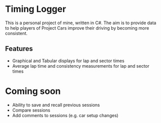 # Timing Logger

This is a personal project of mine, written in C#. The aim is to provide data to help players of Project Cars improve their driving by becoming more consistent.

## Features
<ul>
<li>Graphical and Tabular displays for lap and sector times</li>
<li>Average lap time and consistency measurements for lap and sector times</li>
</ul>

# Coming soon
<ul>
<li>Ability to save and recall previous sessions</li>
<li>Compare sessions</li>
<li>Add comments to sessions (e.g. car setup changes)</li>
</ul>
